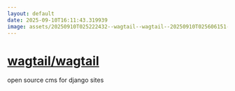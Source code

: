 ```yaml
---
layout: default
date: 2025-09-10T16:11:43.319939
image: assets/20250910T025222432--wagtail--wagtail--20250910T025606151--cropped.png
---
```


# [wagtail/wagtail](https://github.com/wagtail/wagtail)

open source cms for django sites
